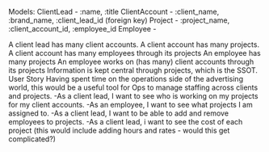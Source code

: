 Models:
ClientLead - :name, :title
ClientAccount - :client_name, :brand_name, :client_lead_id (foreign key)
Project - :project_name, :client_account_id, :employee_id
Employee - 

A client lead has many client accounts.
A client account has many projects.
A client account has many employees through its projects
An employee has many projects
An employee works on (has many) client accounts through its projects
Information is kept central through projects, which is the SSOT.
User Story
Having spent time on the operations side of the advertising world, this would be a useful tool for Ops to manage staffing across clients and projects.
-As a client lead, I want to see who is working on my projects for my client accounts.
-As an employee, I want to see what projects I am assigned to.
-As a client lead, I want to be able to add and remove employees to projects.
-As a client lead, i want to see the cost of each project (this would include adding hours and rates - would this get complicated?)